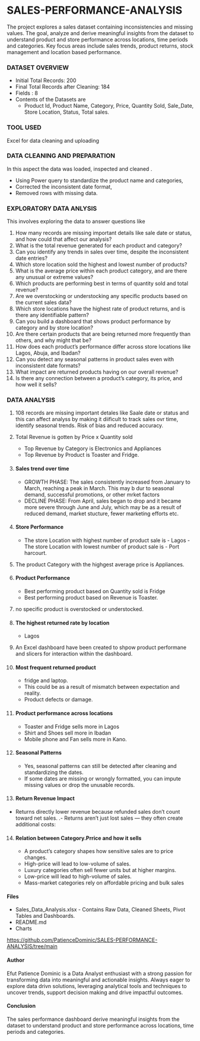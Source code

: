 # SALES-PERFORMANCE-ANALYSIS
The project explores a sales  dataset containing inconsistencies and missing values. The goal, analyze and derive meaningful insights from the dataset to understand product and store performance across locations, time periods and categories. Key focus areas include sales trends, product returns, stock management and location based performance.

### DATASET OVERVIEW
- Initial Total Records: 200
- Final Total Records after Cleaning: 184
- Fields : 8
- Contents of the Datasets are
    - Product Id, Product Name, Category, Price, Quantity Sold, Sale_Date, Store Location, Status, Total sales.

### TOOL USED
Excel for data cleaning and uploading 

### DATA CLEANING AND PREPARATION
In this aspect the data was loaded, inspected and cleaned . 
  - Using Power query to standardize the product name and categories,
  - Corrected the inconsistent date format,
  - Removed rows with missing data.

### EXPLORATORY DATA ANLYSIS
This involves exploring the data to answer questions like
1. How many records are missing important details like sale date or status, and how could that affect our analysis?
2. What is the total revenue generated for each product and category?
3. Can you identify any trends in sales over time, despite the inconsistent date entries?
4. Which store location sold the highest and lowest number of products?
5. What is the average price within each product category, and are there any unusual or extreme values?
6. Which products are performing best in terms of quantity sold and total revenue?
7. Are we overstocking or understocking any specific products based on the current sales data?
8. Which store locations have the highest rate of product returns, and is there any identifiable pattern?
9. Can you build a dashboard that shows product performance by category and by store location?
10. Are there certain products that are being returned more frequently than others, and why might that be?
11. How does each product’s performance differ across store locations like Lagos, Abuja, and Ibadan?
12. Can you detect any seasonal patterns in product sales even with inconsistent date formats?
13. What impact are returned products having on our overall revenue?
14. Is there any connection between a product’s category, its price, and how well it sells?

### DATA ANALYSIS
1. 108 records are missing important detales like Saale date or status
 and this can affect analyss by making it diificult to track sales ovr time, identify seasonal trends. Risk of bias and reduced accuracy.

2. Total Revenue is gotten by Price x Quantity sold
   - Top Revenue by Category is Electronics and Appliances
   - Top Revenue by Product is Toaster and Fridge.

3. #### Sales trend over time
   - GROWTH PHASE: The sales consistently increased from January to March, reaching a peak in March. This may b dur to seasonal demand, successful promotions, or other mrket factors
   - DECLINE PHASE:  From April, sales began to drop and it became more severe through June and July, which may be as a result of reduced demand, market stucture, fewer marketing         efforts etc.
4. #### Store Performance
    - The store Location with highest number of product sale is - Lagos                                                                                                                    - The store Location with lowest number of product sale is - Port harcourt.

5. The product Category with the highgest average price is Appliances.

6. #### Product Performance
    - Best performing product based on Quantity sold is Fridge
    - Best performing product based on Revenue is Toaster. 

7. no specific product is overstocked or understocked.

8. #### The highest returned rate by location
    - Lagos

9. An Excel dashboard have been created to shpow product performane and slicers for interaction within the dashboard.

10. #### Most frequent returned product 
     - fridge and laptop.
     - This could be as a result of mismatch between expectation and reality.
     - Product defects or damage.

11. #### Product  performance across locations
    - Toaster and Fridge sells more in Lagos
    - Shirt and Shoes sell more in Ibadan
    - Mobile phone and Fan sells more in Kano.

12. #### Seasonal Patterns
    - Yes, seasonal patterns can still be detected after cleaning and standardizing the dates.
    - If some dates are missing or wrongly formatted, you can impute missing values or drop the unusable records.

13. #### Return Revenue Impact
 - Returns directly lower revenue because refunded sales don’t count toward net sales.
.- Returns aren’t just lost sales — they often create additional costs:

14. #### Relation between Category.Prrice and how it sells
    - A product’s category shapes how sensitive sales are to price changes.
    - High-price will lead to low-volume of sales.
    - Luxury categories often sell fewer units but at higher margins.
    - Low-price will lead to high-volume of sales.
    - Mass-market categories rely on affordable pricing and bulk sales

#### Files
 - Sales_Data_Analysis.xlsx - Contains Raw Data, Cleaned Sheets, Pivot Tables and Dashboards.
 - README.md
 - Charts

https://github.com/PatienceDominic/SALES-PERFORMANCE-ANALYSIS/tree/main

#### Author
Efut Patience Dominic is a Data Analyst enthusiast with a strong passion for transforming data into meaningful and  actionable insights. Always eager to explore data drivn solutions, leveraging analytical tools and techniques to uncover trends, support decision making and drive impactful outcomes. 

#### Conclusion
The sales performance dashboard derive meaningful insights from the dataset to understand product and store performance across locations, time periods and categories. 








